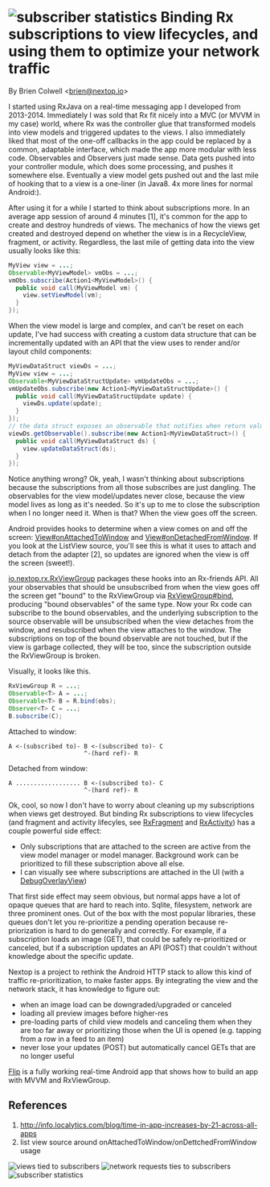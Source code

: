 # ![subscriber statistics](02.13.15.assets/Android_Robot_32.png) Binding Rx subscriptions to view lifecycles, and using them to optimize your network traffic


By Brien Colwell <<brien@nextop.io>>



I started using RxJava on a real-time messaging app I developed from 2013-2014. Immediately I was sold that
 Rx fit nicely into a MVC (or MVVM in my case) world, where Rx was the controller glue that transformed models into
  view models and triggered updates to the views. I also immediately liked that most of the one-off callbacks
  in the app could be replaced by a common, adaptable interface, which made the app more modular
  with less code. Observables and Observers just made sense.
  Data gets pushed into your controller module, which does some processing, and pushes it somewhere else.
  Eventually a view model gets pushed out and the last mile of hooking that to a view is a one-liner
  (in Java8. 4x more lines for normal Android:).

After using it for a while I started to think about subscriptions more. In an average app session of around 4 minutes [1],
  it's common for the app to create and destroy hundreds of views. The mechanics of how the views
  get created and destroyed depend on whether the view is in a RecycleView, fragment, or activity.
  Regardless, the last mile of getting data into the view usually looks like this:

```java
MyView view = ...;
Observable<MyViewModel> vmObs = ...;
vmObs.subscribe(Action1<MyViewModel>() {
  public void call(MyViewModel vm) {
    view.setViewModel(vm);
  }
});
```

When the view model is large and complex, and can't be reset on each update, I've had success with creating
a custom data structure that can be incrementally updated with an API that the view uses to render and/or
layout child components:

```java
MyViewDataStruct viewDs = ...;
MyView view = ...;
Observable<MyViewDataStructUpdate> vmUpdateObs = ...;
vmUpdateObs.subscribe(new Action1<MyViewDataStructUpdate>() {
  public void call(MyViewDataStructUpdate update) {
    viewDs.update(update);
  }
});
// the data struct exposes an observable that notifies when return values from the API might have changed
viewDs.getObservable().subscribe(new Action1<MyViewDataStruct>() {
  public void call(MyViewDataStruct ds) {
    view.updateDataStruct(ds);
  }
});
```

Notice anything wrong? Ok, yeah, I wasn't thinking about subscriptions because the subscriptions from all those
subscribes are just dangling. The observables for the view model/updates never close, because the view model
lives as long as it's needed. So it's up to me to close the subscription when I no longer need it. When is that?
When the view goes off the screen.

Android provides hooks to determine when a view comes on and off the screen: [View#onAttachedToWindow]() and
[View#onDetachedFromWindow](). If you look at the ListView source, you'll see this is what it uses to attach and
detach from the adapter [2], so updates are ignored when the view is off the screen (sweet!).

[io.nextop.rx.RxViewGroup]() packages these hooks into an Rx-friends API. All your observables that
 should be unsubscribed from when the view goes off the screen get "bound" to the RxViewGroup via [RxViewGroup#bind](),
 producing "bound observables" of the same type.
  Now your Rx code can subscribe to the bound observables, and the underlying subscription
   to the source observable will be unsubscribed when the view detaches from the window, and resubscribed
   when the view attaches to the window. The subscriptions on top of the bound observable are not touched,
    but if the view is garbage collected, they will be too, since the subscription outside the
    RxViewGroup is broken.

Visually, it looks like this.

```java
RxViewGroup R = ...;
Observable<T> A = ...;
Observable<T> B = R.bind(obs);
Observer<T> C = ...;
B.subscribe(C);
```

Attached to window:

```
A <-(subscribed to)- B <-(subscribed to)- C
                     ^-(hard ref)- R
```

Detached from window:

```
A .................. B <-(subscribed to)- C
                     ^-(hard ref)- R
```

Ok, cool, so now I don't have to worry about cleaning up my subscriptions when views get destroyed.
But binding Rx subscriptions to view lifecycles (and fragment and activity lifecyles, see [RxFragment]() and [RxActivity]())
has a couple powerful side effect:

- Only subscriptions that are attached to the screen are active from the view model manager or model manager.
  Background work can be prioritized to fill these subscription above all else.
- I can visually see where subscriptions are attached in the UI (with a [DebugOverlayView]())

That first side effect may seem obvious, but normal apps have a lot of opaque queues that are hard to reach into.
Sqlite, filesystem, network are three prominent ones.
Out of the box with the most popular libraries, these queues don't let you re-prioritize a pending operation because
re-priorization is hard to do generally and correctly. For example, if a subscription
 loads an image (GET), that could be safely re-prioritized or canceled, but if a subscription
 updates an API (POST) that couldn't without knowledge about the specific update.

Nextop is a project to rethink the Android HTTP stack to allow this kind of traffic re-prioritization,
to make faster apps.
By integrating the view and the network stack, it has knowledge to figure out:

- when an image load can be downgraded/upgraded or canceled
- loading all preview images before higher-res
- pre-loading parts of child view models and canceling them when they are too far away or prioritizing those when the UI is opened
  (e.g. tapping from a row in a feed to an item)
- never lose your updates (POST) but automatically cancel GETs that are no longer useful


[Flip]() is a fully working real-time Android app that shows how to build an app with MVVM and RxViewGroup.



## References

1. http://info.localytics.com/blog/time-in-app-increases-by-21-across-all-apps
2. list view source around onAttachedToWindow/onDettchedFromWindow usage




![views tied to subscribers](02.13.15.assets/device-2015-02-14-025805-320.png)
![network requests ties to subscribers](02.13.15.assets/device-2015-02-14-025849-320.png)
![subscriber statistics](02.13.15.assets/device-2015-02-14-025958-320.png)


